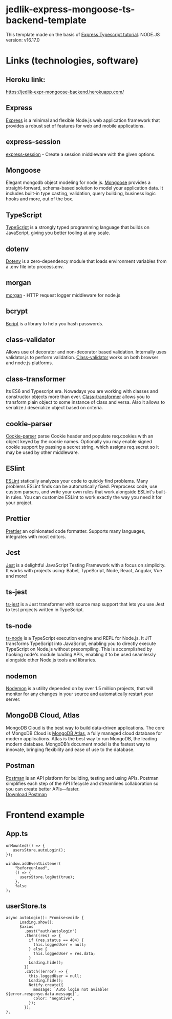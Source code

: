 # jedlik-express-mongoose-ts-backend-template

This template made on the basis of [Express Typescript tutorial](https://wanago.io/courses/typescript-express-tutorial/).
NODE.JS version: v16.17.0
# Links (technologies, software)
## Heroku link:
https://jedlik-expr-mongoose-backend.herokuapp.com/

## Express
[Express](https://expressjs.com/) is a minimal and flexible Node.js web application framework that provides a robust set of features for web and mobile applications.

## express-session
[express-session](https://github.com/expressjs/session#readme) - Create a session middleware with the given options.

## Mongoose
Elegant mongodb object modeling for node.js. [Mongoose](https://mongoosejs.com/) provides a straight-forward, schema-based solution to model your application data. It includes built-in type casting, validation, query building, business logic hooks and more, out of the box.

## TypeScript
[TypeScript](https://www.typescriptlang.org/) is a strongly typed programming language that builds on JavaScript, giving you better tooling at any scale.

## dotenv
[Dotenv](https://github.com/motdotla/dotenv) is a zero-dependency module that loads environment variables from a .env file into process.env.

## morgan
[morgan](https://github.com/expressjs/morgan#readme) - HTTP request logger middleware for node.js

## bcrypt
[Bcript](https://github.com/kelektiv/node.bcrypt.js#readme) is a library to help you hash passwords.

## class-validator
Allows use of decorator and non-decorator based validation. Internally uses validator.js to perform validation. [Class-validator](https://github.com/typestack/class-validator#readme) works on both browser and node.js platforms.

## class-transformer
Its ES6 and Typescript era. Nowadays you are working with classes and constructor objects more than ever. [Class-transformer](https://github.com/typestack/class-transformer#readme) allows you to transform plain object to some instance of class and versa. Also it allows to serialize / deserialize object based on criteria.

## cookie-parser
[Cookie-parser](https://github.com/expressjs/cookie-parser#readme) parse Cookie header and populate req.cookies with an object keyed by the cookie names. Optionally you may enable signed cookie support by passing a secret string, which assigns req.secret so it may be used by other middleware.

## ESlint
[ESLint](https://eslint.org/) statically analyzes your code to quickly find problems. Many problems ESLint finds can be automatically fixed. Preprocess code, use custom parsers, and write your own rules that work alongside ESLint's built-in rules. You can customize ESLint to work exactly the way you need it for your project.

## Prettier
[Prettier](https://prettier.io/) an opinionated code formatter. Supports many languages, integrates with most editors.

## Jest
[Jest](https://jestjs.io/) is a delightful JavaScript Testing Framework with a focus on simplicity. It works with projects using: Babel, TypeScript, Node, React, Angular, Vue and more!

## ts-jest
[ts-jest](https://kulshekhar.github.io/ts-jest/) is a Jest transformer with source map support that lets you use Jest to test projects written in TypeScript.

## ts-node
[ts-node](https://typestrong.org/ts-node/docs/) is a TypeScript execution engine and REPL for Node.js.
It JIT transforms TypeScript into JavaScript, enabling you to directly execute TypeScript on Node.js without precompiling. This is accomplished by hooking node's module loading APIs, enabling it to be used seamlessly alongside other Node.js tools and libraries.

## nodemon
[Nodemon](https://nodemon.io/) is a utility depended on by over 1.5 million projects, that will monitor for any changes in your source and automatically restart your server.

## MongoDB Cloud, Atlas
MongoDB Cloud is the best way to build data-driven applications. The core of MongoDB Cloud is [MongoDB Atlas](https://www.mongodb.com/cloud), a fully managed cloud database for modern applications. Atlas is the best way to run MongoDB, the leading modern database. MongoDB’s document model is the fastest way to innovate, bringing flexibility and ease of use to the database.

## Postman
[Postman](https://www.postman.com/) is an API platform for building, testing and using APIs. Postman simplifies each step of the API lifecycle and streamlines collaboration so you can create better APIs—faster.<br>
[Download Postman](https://www.postman.com/downloads/)


# Frontend example

## App.ts
```
onMounted(() => {
   usersStore.autoLogin();
});

window.addEventListener(
    "beforeunload",
    () => {
      usersStore.logOut(true);
    },
    false
);
```

## userStore.ts
```
async autoLogin(): Promise<void> {
      Loading.show();
      $axios
        .post("auth/autologin")
        .then((res) => {
          if (res.status == 404) {
            this.loggedUser = null;
          } else {
            this.loggedUser = res.data;
          }
          Loading.hide();
        })
        .catch((error) => {
          this.loggedUser = null;
          Loading.hide();
          Notify.create({
            message: `Auto login not aviable! ${error.response.data.message}`,
            color: "negative",
          });
        });
},
```